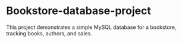 # Bookstore-database-project
This project demonstrates a simple MySQL database for a bookstore, tracking books, authors, and sales.
